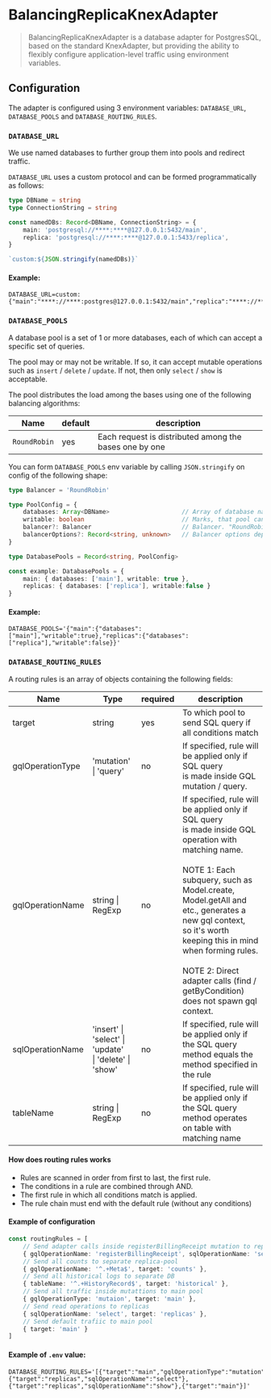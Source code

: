 # BalancingReplicaKnexAdapter

> BalancingReplicaKnexAdapter is a database adapter for PostgresSQL, 
> based on the standard KnexAdapter, but providing the ability to flexibly configure application-level traffic 
> using environment variables.

## Configuration

The adapter is configured using 3 environment variables: `DATABASE_URL`, `DATABASE_POOLS` and `DATABASE_ROUTING_RULES`.


### `DATABASE_URL`

We use named databases to further group them into pools and redirect traffic. 

`DATABASE_URL` uses a custom protocol and can be formed programmatically as follows:

```typescript
type DBName = string
type ConnectionString = string

const namedDBs: Record<DBName, ConnectionString> = {
    main: 'postgresql://****:****@127.0.0.1:5432/main',
    replica: 'postgresql://****:****@127.0.0.1:5433/replica',
}

`custom:${JSON.stringify(namedDBs)}`
```

#### Example:
```dotenv
DATABASE_URL=custom:{"main":"****://****:postgres@127.0.0.1:5432/main","replica":"****://****:postgres@127.0.0.1:5433/replica"}
```

### `DATABASE_POOLS`

A database pool is a set of 1 or more databases, each of which can accept a specific set of queries. 

The pool may or may not be writable. 
If so, it can accept mutable operations such as `insert` / `delete` / `update`. 
If not, then only `select` / `show` is acceptable.

The pool distributes the load among the bases using one of the following balancing algorithms:

| Name         | default | description                                            |
|--------------|---------|--------------------------------------------------------|
| `RoundRobin` | yes     | Each request is distributed among the bases one by one | 

You can form `DATABASE_POOLS` env variable by calling `JSON.stringify` on config of the following shape:
```typescript
type Balancer = 'RoundRobin'

type PoolConfig = {
    databases: Array<DBName>                    // Array of database names presenting in pool
    writable: boolean                           // Marks, that pool can accept mutable operations
    balancer?: Balancer                         // Balancer. "RoundRobin" by default.
    balancerOptions?: Record<string, unknown>   // Balancer options depending on balancer (if any balancer need additional configuration)
}

type DatabasePools = Record<string, PoolConfig>

const example: DatabasePools = {
    main: { databases: ['main'], writable: true },
    replicas: { databases: ['replica'], writable:false }
}
```
#### Example:
```dotenv
DATABASE_POOLS='{"main":{"databases":["main"],"writable":true},"replicas":{"databases":["replica"],"writable":false}}'
```

### `DATABASE_ROUTING_RULES`

A routing rules is an array of objects containing the following fields:

| Name             | Type                                                       | required | description                                                                                                                                                                                                                                                                                                                                                           |
|------------------|------------------------------------------------------------|----------|-----------------------------------------------------------------------------------------------------------------------------------------------------------------------------------------------------------------------------------------------------------------------------------------------------------------------------------------------------------------------|
| target           | string                                                     | yes      | To which pool to send SQL query if all conditions match                                                                                                                                                                                                                                                                                                               |
| gqlOperationType | 'mutation' \| 'query'                                      | no       | If specified, rule will be applied only if SQL query <br>is made inside GQL mutation / query.                                                                                                                                                                                                                                                                         |
| gqlOperationName | string \| RegExp                                           | no       | If specified, rule will be applied only if SQL query <br>is made inside GQL operation with matching name. <br><br>NOTE 1: Each subquery, such as Model.create, Model.getAll and etc., generates a new gql context, <br>so it's worth keeping this in mind when forming rules.<br><br>NOTE 2: Direct adapter calls (find / getByCondition) does not spawn gql context. |
| sqlOperationName | 'insert' \| 'select' \| 'update' <br>\| 'delete' \| 'show' | no       | If specified, rule will be applied only if <br>the SQL query method equals the method specified in the rule                                                                                                                                                                                                                                                           |
| tableName        | string \| RegExp                                           | no       | If specified, rule will be applied only if <br>the SQL query method operates on table with matching name                                                                                                                                                                                                                                                              |

#### How does routing rules works

- Rules are scanned in order from first to last, the first rule. 
- The conditions in a rule are combined through AND. 
- The first rule in which all conditions match is applied. 
- The rule chain must end with the default rule (without any conditions)

#### Example of configuration

```typescript
const routingRules = [
    // Send adapter calls inside registerBillingReceipt mutation to replicas
    { gqlOperationName: 'registerBillingReceipt', sqlOperationName: 'select', tableName: "^Billing.+$", target: 'replicas' },
    // Send all counts to separate replica-pool
    { gqlOperationName: '^.+Meta$', target: 'counts' },
    // Send all historical logs to separate DB
    { tableName: '^.+HistoryRecord$', target: 'historical' },
    // Send all traffic inside mutattions to main pool
    { gqlOperationType: 'mutaion', target: 'main' },
    // Send read operations to replicas
    { sqlOperationName: 'select', target: 'replicas' },
    // Send default trafiic to main pool
    { target: 'main' }
]
```

#### Example of `.env` value:
```dotenv
DATABASE_ROUTING_RULES='[{"target":"main","gqlOperationType":"mutation"},{"target":"replicas","sqlOperationName":"select"},{"target":"replicas","sqlOperationName":"show"},{"target":"main"}]'
```
